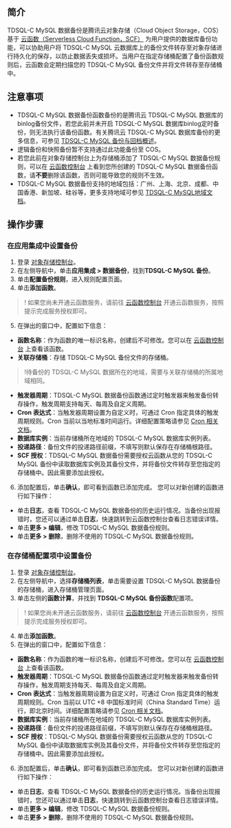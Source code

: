 ## 简介

TDSQL-C MySQL 数据备份是腾讯云对象存储（Cloud Object Storage，COS）基于 [云函数（Serverless Cloud Function，SCF）](https://www.tencentcloud.com/document/product/583) 为用户提供的数据库备份功能，可以协助用户将 TDSQL-C MySQL 云数据库上的备份文件转存至对象存储进行持久化的保存，以防止数据丢失或损坏。当用户在指定存储桶配置了备份函数规则后，云函数会定期扫描您的 TDSQL-C MySQL 备份文件并将文件转存至存储桶中。

## 注意事项

- TDSQL-C MySQL 数据备份函数备份的是腾讯云 TDSQL-C MySQL 数据库的binlog备份文件，若您此前并未开启 TDSQL-C MySQL 数据库binlog定时备份，则无法执行该备份函数。有关腾讯云 TDSQL-C MySQL 数据库备份的更多信息，可参见 [TDSQL-C MySQL 备份与回档概述](https://intl.cloud.tencent.com/document/product/1098/48391)。
- 逻辑备份和快照备份暂不支持通过此功能备份至 COS。
- 若您此前在对象存储控制台上为存储桶添加了 TDSQL-C MySQL 数据备份规则，可以在 [云函数控制台](https://console.cloud.tencent.com/scf/list?rid=1&ns=default) 上看到您所创建的 TDSQL-C MySQL  数据备份函数，请**不要**删除该函数，否则可能导致您的规则不生效。
- TDSQL-C MySQL 数据备份支持的地域包括：广州、上海、北京、成都、中国香港、新加坡、硅谷等，更多支持地域可参见 [TDSQL-C MySQL地域文档](https://intl.cloud.tencent.com/document/product/1098/46427)。

## 操作步骤

### 在应用集成中设置备份

1. 登录 [对象存储控制台](https://console.cloud.tencent.com/cos5)。
2. 在左侧导航中，单击**应用集成 > 数据备份**，找到**TDSQL-C MySQL 备份**。
3. 单击**配置备份规则**，进入规则配置页面。
4. 单击**添加函数**。

>! 如果您尚未开通云函数服务，请前往 [云函数控制台](https://console.cloud.tencent.com/scf) 开通云函数服务，按照提示完成服务授权即可。

5. 在弹出的窗口中，配置如下信息：

 - **函数名称**：作为函数的唯一标识名称，创建后不可修改。您可以在 [云函数控制台](https://console.cloud.tencent.com/scf/list?rid=1&ns=default) 上查看该函数。
 - **关联存储桶**：存储 TDSQL-C MySQL 备份文件的存储桶。

>!待备份的 TDSQL-C MySQL 数据所在的地域，需要与关联存储桶的所属地域相同。

 - **触发器周期**：TDSQL-C MySQL 数据备份函数通过定时触发器来触发备份转存操作，触发周期支持每天、每周及自定义周期。
 - **Cron 表达式**：当触发器周期设置为自定义时，可通过 Cron 指定具体的触发周期规则。Cron 当前以当地标准时间运行。详细配置策略请参见 [Cron 相关文档](https://intl.cloud.tencent.com/document/product/583/9708)。
 - **数据库实例**：当前存储桶所在地域的 TDSQL-C MySQL 数据库实例列表。
 - **投递路径**：备份文件的投递路径前缀，不填写则默认保存在存储桶根路径。
 - **SCF 授权**：TDSQL-C MySQL 数据备份需要授权云函数从您的 TDSQL-C MySQL 备份中读取数据库实例及其备份文件，并将备份文件转存至您指定的存储桶中。因此需要添加此授权。

6. 添加配置后，单击**确认**，即可看到函数已添加完成。
   您可以对新创建的函数进行如下操作：

 - 单击**日志**，查看 TDSQL-C MySQL 数据备份的历史运行情况。当备份出现报错时，您还可以通过单击**日志**，快速跳转到云函数控制台查看日志错误详情。
 - 单击**更多 > 编辑**，修改 TDSQL-C MySQL 数据备份规则。
 - 单击**更多 > 删除**，删除不使用的 TDSQL-C MySQL 数据备份规则。


### 在存储桶配置项中设置备份

1. 登录 [对象存储控制台](https://console.cloud.tencent.com/cos5)。
2. 在左侧导航中，选择**存储桶列表**，单击需要设置 TDSQL-C MySQL 数据备份的存储桶，进入存储桶管理页面。
3. 单击左侧的**函数计算**，并找到 **TDSQL-C MySQL 备份函数**配置项。

>! 如果您尚未开通云函数服务，请前往 [云函数控制台](https://console.cloud.tencent.com/scf) 开通云函数服务，按照提示完成服务授权即可。

4. 单击**添加函数**。
5. 在弹出的窗口中，配置如下信息：

 - **函数名称**：作为函数的唯一标识名称，创建后不可修改。您可以在 [云函数控制台](https://console.cloud.tencent.com/scf/list?rid=1&ns=default) 上查看该函数。
 - **触发器周期**：TDSQL-C MySQL 数据备份函数通过定时触发器来触发备份转存操作，触发周期支持每天、每周及自定义周期。
 - **Cron 表达式**：当触发器周期设置为自定义时，可通过 Cron 指定具体的触发周期规则。Cron 当前以 UTC +8 中国标准时间（China Standard Time）运行，即北京时间。详细配置策略请参见 [Cron 相关文档](https://intl.cloud.tencent.com/document/product/583/9708)。
 - **数据库实例**：当前存储桶所在地域的 TDSQL-C MySQL 数据库实例列表。
 - **投递路径**：备份文件的投递路径前缀，不填写则默认保存在存储桶根路径。
 - **SCF 授权**：TDSQL-C MySQL 数据备份需要授权云函数从您的 TDSQL-C MySQL 备份中读取数据库实例及其备份文件，并将备份文件转存至您指定的存储桶中。因此需要添加此授权。

6. 添加配置后，单击**确认**，即可看到函数已添加完成。
   您可以对新创建的函数进行如下操作：

 - 单击**日志**，查看 TDSQL-C MySQL 数据备份的历史运行情况。当备份出现报错时，您还可以通过单击**日志**，快速跳转到云函数控制台查看日志错误详情。
 - 单击**更多 > 编辑**，修改 TDSQL-C MySQL 数据备份规则。
 - 单击**更多 > 删除**，删除不使用的 TDSQL-C MySQL 数据备份规则。
